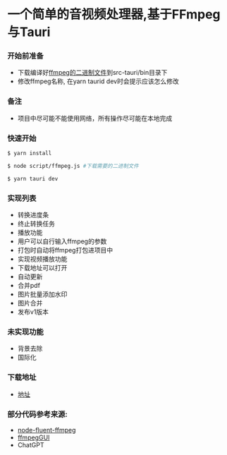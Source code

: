 # 一个简单的音视频处理器,基于FFmpeg与Tauri


### 开始前准备
- 下载编译好[ffmpeg的二进制文件](https://ffmpeg.org/download.html)到src-tauri/bin目录下
- 修改ffmpeg名称, 在yarn taurid dev时会提示应该怎么修改

### 备注
- 项目中尽可能不能使用网络，所有操作尽可能在本地完成
### 快速开始

```bash
$ yarn install

$ node script/ffmpeg.js #下载需要的二进制文件

$ yarn tauri dev
```

### 实现列表
+ 转换进度条
+ 终止转换任务
+ 播放功能
+ 用户可以自行输入ffmpeg的参数
+ 打包时自动将ffmpeg打包进项目中
+ 实现视频播放功能
+ 下载地址可以打开
+ 自动更新
+ 合并pdf
+ 图片批量添加水印
+ 图片合并
+ 发布v1版本

### 未实现功能

+ 背景去除
+ 国际化

### 下载地址
- [地址](https://github.com/schizobulia/ave-v1/releases/tag/v1.0.0)

### 部分代码参考来源:
- [node-fluent-ffmpeg](https://github.com/fluent-ffmpeg/node-fluent-ffmpeg)
- [ffmpegGUI](https://github.com/zhen-ke/ffmpegGUI)
- ChatGPT
